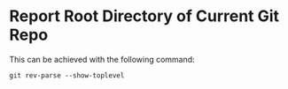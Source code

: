 # Report Root Directory of Current Git Repo

This can be achieved with the following command:
```
git rev-parse --show-toplevel
```
